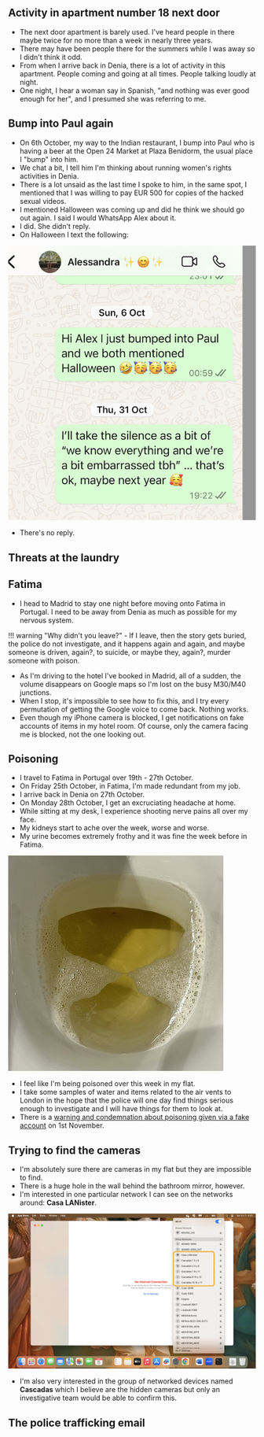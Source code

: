 ## Activity in apartment number 18 next door

- The next door apartment is barely used. I've heard people in there maybe twice for no more than a week in nearly three years.
- There may have been people there for the summers while I was away so I didn't think it odd.
- From when I arrive back in Denia, there is a lot of activity in this apartment. People coming and going at all times. People talking loudly at night.
- One night, I hear a woman say in Spanish, "and nothing was ever good enough for her", and I presumed she was referring to me.

## Bump into Paul again

- On 6th October, my way to the Indian restaurant, I bump into Paul who is having a beer at the Open 24 Market at Plaza Benidorm, the usual place I "bump" into him.
- We chat a bit, I tell him I'm thinking about running women's rights activities in Denia.
- There is a lot unsaid as the last time I spoke to him, in the same spot, I mentioned that I was willing to pay EUR 500 for copies of the hacked sexual videos.
- I mentioned Halloween was coming up and did he think we should go out again. I said I would WhatsApp Alex about it.
- I did. She didn't reply.
- On Halloween I text the following:

![WhatsApp to Alex](../../content/whatsapps/whatsapp-to-alex.png)

- There's no reply.

## Threats at the laundry



## Fatima

- I head to Madrid to stay one night before moving onto Fatima in Portugal. I need to be away from Denia as much as possible for my nervous system.

!!! warning "Why didn't you leave?"
    - If I leave, then the story gets buried, the police do not investigate, and it happens again and again, and maybe someone is driven, again?, to suicide, or maybe they, again?, murder someone with poison.

- As I'm driving to the hotel I've booked in Madrid, all of a sudden, the volume disappears on Google maps so I'm lost on the busy M30/M40 junctions.
- When I stop, it's impossible to see how to fix this, and I try every permutation of getting the Google voice to come back. Nothing works.
- Even though my iPhone camera is blocked, I get notifications on fake accounts of items in my hotel room. Of course, only the camera facing me is blocked, not the one looking out.

## Poisoning

- I travel to Fatima in Portugal over 19th - 27th October.
- On Friday 25th October, in Fatima, I'm made redundant from my job.
- I arrive back in Denia on 27th October.
- On Monday 28th October, I get an excruciating headache at home. 
- While sitting at my desk, I experience shooting nerve pains all over my face.
- My kidneys start to ache over the week, worse and worse.
- My urine becomes extremely frothy and it was fine the week before in Fatima.

![Frothy urine](../../content/images/frothy%20urine.png)

- I feel like I'm being poisoned over this week in my flat.
- I take some samples of water and items related to the air vents to London in the hope that the police will one day find things serious enough to investigate and I will have things for them to look at.
- There is a [warning and condemnation about poisoning given via a fake account](august.md#i-realize-i-have-been-poisoned-and-drugged) on 1st November.

## Trying to find the cameras

- I'm absolutely sure there are cameras in my flat but they are impossible to find.
- There is a huge hole in the wall behind the bathroom mirror, however.
- I'm interested in one particular network I can see on the networks around: **Casa LANister**.

![Available networks](../../content/images/lan.png)

- I'm also very interested in the group of networked devices named **Cascadas** which I believe are the hidden cameras but only an investigative team would be able to confirm this.

## The police trafficking email

